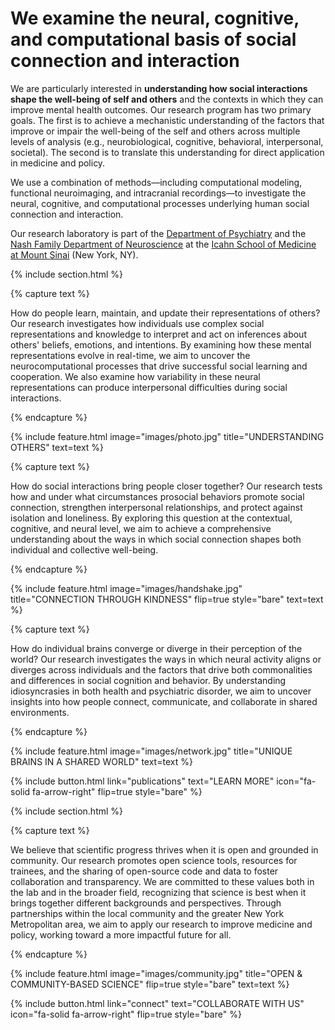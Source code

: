 ---
---

# We examine the neural, cognitive, and computational basis of social connection and interaction

We are particularly interested in <strong>understanding how social interactions shape the well-being of self and others</strong> and the contexts in which they can improve mental health outcomes. Our research program has two primary goals. The first is to achieve a mechanistic understanding of the factors that improve or impair the well-being of the self and others across multiple levels of analysis (e.g., neurobiological, cognitive, behavioral, interpersonal, societal). The second is to translate this understanding for direct application in medicine and policy.

We use a combination of methods—including computational modeling, functional neuroimaging, and intracranial recordings—to investigate the neural, cognitive, and computational processes underlying human social connection and interaction.

Our research laboratory is part of the <a href="https://icahn.mssm.edu/about/departments-offices/psychiatry">Department of Psychiatry</a> and the <a href="https://icahn.mssm.edu/about/departments-offices/neuroscience">Nash Family Department of Neuroscience</a> at the <a href="https://icahn.mssm.edu/about/departments-offices/psychiatry">Icahn School of Medicine at Mount Sinai</a> (New York, NY).

{% include section.html %}

{% capture text %}

How do people learn, maintain, and update their representations of others? Our research investigates how individuals use complex social representations and knowledge to interpret and act on inferences about others' beliefs, emotions, and intentions. By examining how these mental representations evolve in real-time, we aim to uncover the neurocomputational processes that drive successful social learning and cooperation. We also examine how variability in these neural representations can produce interpersonal difficulties during social interactions.

{% endcapture %}

{%
  include feature.html
  image="images/photo.jpg"
  title="UNDERSTANDING OTHERS"
  text=text
%}

{% capture text %}

How do social interactions bring people closer together? Our research tests how and under what circumstances prosocial behaviors promote social connection, strengthen interpersonal relationships, and protect against isolation and loneliness. By exploring this question at the contextual, cognitive, and neural level, we aim to achieve a comprehensive understanding about the ways in which social connection shapes both individual and collective well-being.

{% endcapture %}

{%
  include feature.html
  image="images/handshake.jpg"
  title="CONNECTION THROUGH KINDNESS"
  flip=true
  style="bare"
  text=text
%}

{% capture text %}


How do individual brains converge or diverge in their perception of the world? Our research investigates the ways in which neural activity aligns or diverges across individuals and the factors that drive both commonalities and differences in social cognition and behavior. By understanding idiosyncrasies in both health and psychiatric disorder, we aim to uncover insights into how people connect, communicate, and collaborate in shared environments.

{% endcapture %}

{%
  include feature.html
  image="images/network.jpg"
  title="UNIQUE BRAINS IN A SHARED WORLD"
  text=text
%}

{%
  include button.html
  link="publications"
  text="LEARN MORE"
  icon="fa-solid fa-arrow-right"
  flip=true
  style="bare"
%}

{% include section.html %}

{% capture text %}

We believe that scientific progress thrives when it is open and grounded in community. Our research promotes open science tools, resources for trainees, and the sharing of open-source code and data to foster collaboration and transparency. We are committed to these values both in the lab and in the broader field, recognizing that science is best when it brings together different backgrounds and perspectives. Through partnerships within the local community and the greater New York Metropolitan area, we aim to apply our research to improve medicine and policy, working toward a more impactful future for all.

{% endcapture %}

{%
  include feature.html
  image="images/community.jpg"
  title="OPEN & COMMUNITY-BASED SCIENCE"
  flip=true
  style="bare"
  text=text
%}

{%
  include button.html
  link="connect"
  text="COLLABORATE WITH US"
  icon="fa-solid fa-arrow-right"
  flip=true
  style="bare"
%}